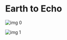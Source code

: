 # Earth to Echo

![img 0](https://i.imgur.com/b2ZL72F.jpg)

![img 1](https://i.imgur.com/c48y86R.png)

